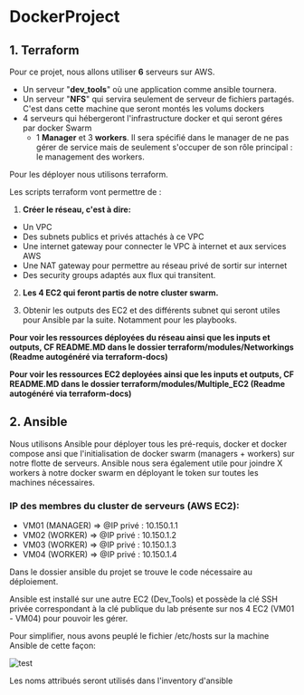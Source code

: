 # DockerProject

## 1. Terraform

Pour ce projet, nous allons utiliser **6** serveurs sur AWS.

- Un serveur "**dev_tools**" où une application comme  ansible tournera.
- Un serveur "**NFS**" qui servira seulement de serveur de fichiers partagés. C'est dans cette machine que seront montés les volums dockers
- 4 serveurs qui hébergeront l'infrastructure docker et qui seront géres par docker Swarm
  -  1 **Manager** et 3 **workers**. Il sera spécifié dans le manager de ne pas gérer de service mais de seulement s'occuper de son rôle principal : le management des workers.

 Pour les déployer nous utilisons terraform.

Les scripts terraform vont permettre de :
1. **Créer le réseau, c'est à dire:**
  - Un VPC
  - Des subnets publics et privés attachés à ce VPC
  - Une internet gateway pour connecter le VPC à internet et aux services  AWS  
  - Une NAT gateway pour permettre au réseau privé de sortir sur internet
  - Des security groups adaptés aux flux qui transitent.
2. **Les 4 EC2 qui feront partis de notre cluster swarm.**
   
3. Obtenir les outputs des EC2 et des différents subnet qui seront utiles pour Ansible par la suite. Notamment pour les playbooks.

**Pour voir les ressources déployées du réseau ainsi que les inputs et outputs, CF README.MD dans le dossier terraform/modules/Networkings (Readme autogénéré via terraform-docs)**

**Pour voir les ressources EC2 deployées ainsi que les inputs et outputs, CF README.MD dans le dossier terraform/modules/Multiple_EC2 (Readme autogénéré via terraform-docs)**
## 2. Ansible
Nous utilisons Ansible pour déployer tous les pré-requis, docker et docker compose ansi que l'initialisation de docker swarm (managers + workers) sur notre flotte de serveurs. Ansible nous sera également utile pour joindre X workers à notre docker swarm en déployant le token sur toutes les machines nécessaires.

### IP des membres du cluster de serveurs (AWS EC2):
 - VM01 (MANAGER) => @IP privé : 10.150.1.1
 - VM02 (WORKER)  => @IP privé : 10.150.1.2
 - VM03 (WORKER)  => @IP privé : 10.150.1.3
 - VM04 (WORKER)  => @IP privé : 10.150.1.4

Dans le dossier ansible du projet se trouve le code nécessaire au déploiement.

Ansible est installé sur une autre EC2 (Dev_Tools) et possède la clé SSH privée correspondant à la clé publique du lab présente sur nos 4 EC2 (VM01 - VM04) pour pouvoir les gérer.

Pour simplifier, nous avons peuplé le fichier /etc/hosts sur la machine Ansible de cette façon:

![test](https://user-images.githubusercontent.com/84475677/196258723-4c4aa76f-c4c1-4fc7-bb18-609e07825713.PNG)

Les noms attribués seront  utilisés dans l'inventory d'ansible

